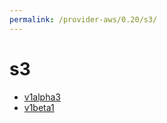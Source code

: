 ```yaml
---
permalink: /provider-aws/0.20/s3/
---
```


# s3



* [v1alpha3](v1alpha3/index.md)
* [v1beta1](v1beta1/index.md)